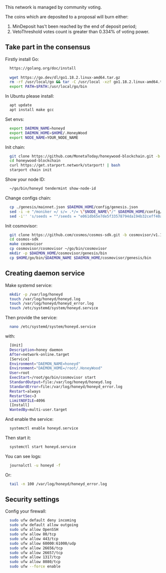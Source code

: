 This network is managed by community voting.

The coins which are deposited to a proposal will burn either:
1) MinDeposit has't been reached by the end of deposit period;
2) VetoThreshold votes count is greater than 0.334% of voting power.


## Take part in the consensus

Firstly install Go:
```sh
  https://golang.org/doc/install
  
  wget https://go.dev/dl/go1.18.2.linux-amd64.tar.gz
  rm -rf /usr/local/go && tar -C /usr/local -xzf go1.18.2.linux-amd64.tar.gz
  export PATH=$PATH:/usr/local/go/bin
```

In Ubuntu please install:
```sh
  apt update
  apt install make gcc
```

Set envs:
```sh
  export DAEMON_NAME=honeyd
  export DAEMON_HOME=$HOME/.HoneyWood
  export NODE_NAME=YOUR_NODE_NAME
```

Init chain:
```sh
  git clone https://github.com/MonetaToday/honeywood-blockchain.git -b v0.1.5
  cd honeywood-blockchain
  curl https://get.starport.network/starport! | bash
  starport chain init
```

Show your node ID:
```sh
  ~/go/bin/honeyd tendermint show-node-id
```

Change configs chain:
```sh
  cp ./genesis/mainnet.json $DAEMON_HOME/config/genesis.json
  sed -i -e "/moniker =/ s/= .*/= \"$NODE_NAME\"/" $DAEMON_HOME/config/config.toml
  sed -i'' 's/seeds = ""/seeds = "e061db65e7de5f33578794da194b32ceff40a2ea@139.162.241.189:26656"/' $DAEMON_HOME/config/config.toml
```

Init cosmovisor:
```sh
  git clone https://github.com/cosmos/cosmos-sdk.git -b cosmovisor/v1.1.0
  cd cosmos-sdk
  make cosmovisor
  cp cosmovisor/cosmovisor ~/go/bin/cosmovisor
  mkdir -p $DAEMON_HOME/cosmovisor/genesis/bin
  cp $HOME/go/bin/$DAEMON_NAME $DAEMON_HOME/cosmovisor/genesis/bin
```

## Creating daemon service

Make systemd service:
```sh
  mkdir -p /var/log/honeyd
  touch /var/log/honeyd/honeyd.log
  touch /var/log/honeyd/honeyd_error.log
  touch /etc/systemd/system/honeyd.service
```

Then provide the service:
```sh
  nano /etc/systemd/system/honeyd.service
```

with:
```sh
  [Unit]
  Description=honey daemon
  After=network-online.target
  [Service]
  Environment="DAEMON_NAME=honeyd"
  Environment="DAEMON_HOME=/root/.HoneyWood"
  User=root
  ExecStart=/root/go/bin/cosmovisor start
  StandardOutput=file:/var/log/honeyd/honeyd.log
  StandardError=file:/var/log/honeyd/honeyd_error.log
  Restart=always
  RestartSec=3
  LimitNOFILE=4096
  [Install]
  WantedBy=multi-user.target
```

And enable the service:
```sh
  systemctl enable honeyd.service
```

Then start it:
```sh
  systemctl start honeyd.service
```

You can see logs:
```sh
  journalctl -u honeyd -f
```

Or:
```sh
  tail -n 100 /var/log/honeyd/honeyd_error.log
```

## Security settings

Config your firewall:
```sh
  sudo ufw default deny incoming
  sudo ufw default allow outgoing
  sudo ufw allow OpenSSH
  sudo ufw allow 80/tcp
  sudo ufw allow 443/tcp
  sudo ufw allow 60000:61000/udp
  sudo ufw allow 26656/tcp
  sudo ufw allow 26657/tcp
  sudo ufw allow 1317/tcp
  sudo ufw allow 8080/tcp
  sudo ufw --force enable
```